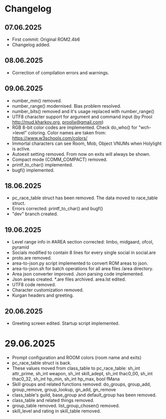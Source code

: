 # Changelog

## 07.06.2025
- First commit: Original ROM2.4b6
- Changelog added.

## 08.06.2025
- Correction of compilation errors and warnings.

## 09.06.2025
- number_mm() removed.
- number_range() modernised. Bias problem resolved.
- number_bits() removed and it's usage replaced with number_range()
- UTF8 character support for argument and command input (by Prool http://mud.kharkov.org, proolix@gmail.com)
- RGB 8-bit color codes are implemented. Check do_who() for "wch->level" coloring. Color names are taken from: https://www.w3schools.com/colors/
- Immortal characters can see Room, Mob, Object VNUMs when Holylight is active.
- Autoexit setting removed. From now on exits will always be shown.
- Compact mode (COMM_COMPACT) removed.
- printf_to_char() implemented.
- bugf() implemented.

## 18.06.2025
- pc_race_table struct has been removed. The data moved to race_table struct.
- Errors corrected: printf_to_char() and bugf()
- "dev" branch created.

## 19.06.2025
- Level range info in #AREA section corrected: limbo, midgaard, ofcol, pyramid
- Socials modified to contain 8 lines for every single social in social.are
- proto.are removed.
- area-to-json.py script implemented to convert ROM areas to json.
- area-to-json.sh for batch operations for all area files /area directory.
- Area json converter improved. Json parsing code implemented.
- Json areas created. *.are files archived. area.lst edited.
- UTF8 code removed.
- Character customization removed.
- Kurgan headers and greeting.

## 20.06.2025
- Greeting screen edited. Startup script implemented.

# 29.06.2025
- Prompt configuration and ROOM colors (room name and exits)
- pc_race_table struct is back.
- These values moved from class_table to pc_race_table: sh_int attr_prime, sh_int weapon, sh_int skill_adept, sh_int	thac0_00, sh_int thac0_32, sh_int hp_min, sh_int hp_max, bool fMana
- Skill groups and related functions removed: do_groups, group_add, group_remove, group_lookup, gn_add, gn_remove
- class_table's guild, base_group and default_group has been removed.
- class_table and related things removed.
- group_table removed. list_group_chosen() removed.
- skill_level and rating in skill_table removed.